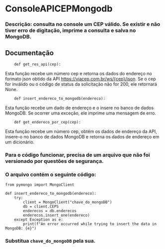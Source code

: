# ConsoleAPICEPMongodb

### Descrição: consulta no console um CEP válido. Se existir e não tiver erro de digitação, imprime a consulta e salva no MongoDB.

## Documentação

```
    def get_res_api(cep):
```
Esta função recebe um número cep e retorna os dados do endereço no formato json
    obtido da API https://viacep.com.br/ws/{cep}/json. Se o cep for inválido ou
    o código de status da solicitação não for 200, ele retornará None.

```
    def insert_endereco_to_mongodb(endereco):
```   
Esta função recebe um dado de endereço e o insere no banco de dados MongoDB. Se ocorrer uma exceção, ele imprime uma mensagem de erro.

```
    def get_endereco_por_cep(cep):
```
Esta função recebe um número cep, obtém os dados de endereço da API, insere-o no banco de dados MongoDB e retorna os dados de endereço em um dicionário.



### Para o código funcionar, precisa de um arquivo que não foi versionado por questões de segurança.
### O arquivo contém o seguinte código:

``` 
from pymongo import MongoClient

def insert_endereco_to_mongodb(endereco):
    try:
        client = MongoClient("chave_do_mongoDB")
        db = client.CEPS
        enderecos = db.enderecos
        enderecos.insert_one(endereco)
    except Exception as e:
        print(f"An error occurred while trying to insert the data in MongoDB: {e}")
```

### Substitua `chave_do_mongoDB` pela sua.
